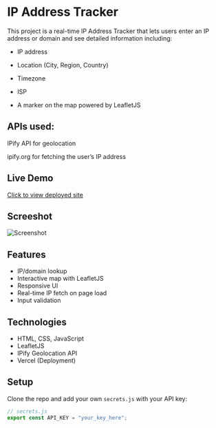 # IP Address Tracker

This project is a real-time IP Address Tracker that lets users enter an IP address or domain and see detailed information including:

- IP address

- Location (City, Region, Country)

- Timezone

- ISP

- A marker on the map powered by LeafletJS


## APIs used:

IPify API for geolocation

ipify.org for fetching the user’s IP address



##  Live Demo

[Click to view deployed site](https://ip-address-tracker-master-blond-iota.vercel.app/)

## Screeshot

![Screenshot](https://github.com/user-attachments/assets/0e76a23b-077f-4c5e-bc5f-48c7977c01b2)


##  Features

- IP/domain lookup
- Interactive map with LeafletJS
- Responsive UI
- Real-time IP fetch on page load
- Input validation

##  Technologies

- HTML, CSS, JavaScript
- LeafletJS
- IPify Geolocation API
- Vercel (Deployment)

##  Setup

Clone the repo and add your own `secrets.js` with your API key:

```js
// secrets.js
export const API_KEY = "your_key_here";
